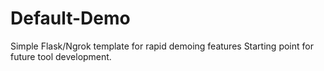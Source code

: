 # Default-Demo
Simple Flask/Ngrok template for rapid demoing features
Starting point for future tool development.
